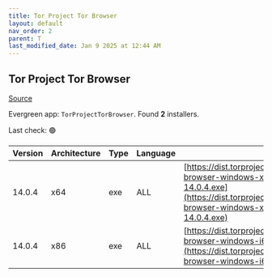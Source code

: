 ```yaml
---
title: Tor Project Tor Browser
layout: default
nav_order: 2
parent: T
last_modified_date: Jan 9 2025 at 12:44 AM
---
```


## Tor Project Tor Browser

[Source](https://www.torproject.org/)

Evergreen app: `TorProjectTorBrowser`. Found **2** installers.

Last check: 🟢

| Version | Architecture | Type | Language | URI                                                                                                                                                                                          |
| ------- | ------------ | ---- | -------- | -------------------------------------------------------------------------------------------------------------------------------------------------------------------------------------------- |
| 14.0.4  | x64          | exe  | ALL      | [https://dist.torproject.org/torbrowser/14.0.4/tor-browser-windows-x86_64-portable-14.0.4.exe](https://dist.torproject.org/torbrowser/14.0.4/tor-browser-windows-x86_64-portable-14.0.4.exe) |
| 14.0.4  | x86          | exe  | ALL      | [https://dist.torproject.org/torbrowser/14.0.4/tor-browser-windows-i686-portable-14.0.4.exe](https://dist.torproject.org/torbrowser/14.0.4/tor-browser-windows-i686-portable-14.0.4.exe)     |
